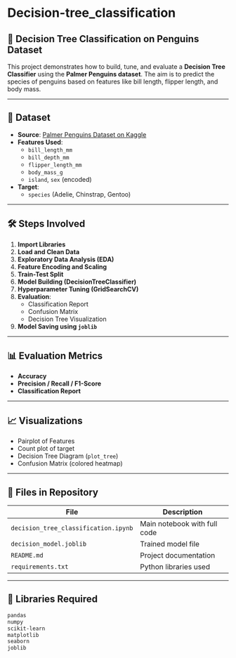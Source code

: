 # Decision-tree_classification

## 🐧 Decision Tree Classification on Penguins Dataset

This project demonstrates how to build, tune, and evaluate a **Decision Tree Classifier** using the **Palmer Penguins dataset**. The aim is to predict the species of penguins based on features like bill length, flipper length, and body mass.

---

## 📌 Dataset

- **Source**: [Palmer Penguins Dataset on Kaggle](https://www.kaggle.com/datasets/parulpandey/palmer-archipelago-antarctica-penguin-data)
- **Features Used**:
  - `bill_length_mm`
  - `bill_depth_mm`
  - `flipper_length_mm`
  - `body_mass_g`
  - `island`, `sex` (encoded)
- **Target**:
  - `species` (Adelie, Chinstrap, Gentoo)

---

## 🛠️ Steps Involved

1. **Import Libraries**
2. **Load and Clean Data**
3. **Exploratory Data Analysis (EDA)**
4. **Feature Encoding and Scaling**
5. **Train-Test Split**
6. **Model Building (DecisionTreeClassifier)**
7. **Hyperparameter Tuning (GridSearchCV)**
8. **Evaluation**:
   - Classification Report
   - Confusion Matrix
   - Decision Tree Visualization
9. **Model Saving using `joblib`**

---

## 📊 Evaluation Metrics

- **Accuracy**
- **Precision / Recall / F1-Score**
- **Classification Report**

---

## 📈 Visualizations

- Pairplot of Features
- Count plot of target
- Decision Tree Diagram (`plot_tree`)
- Confusion Matrix (colored heatmap)

---

## 📁 Files in Repository

| File | Description |
|------|-------------|
| `decision_tree_classification.ipynb` | Main notebook with full code |
| `decision_model.joblib` | Trained model file |
| `README.md` | Project documentation |
| `requirements.txt` | Python libraries used |

---

## 🧪 Libraries Required

```bash
pandas
numpy
scikit-learn
matplotlib
seaborn
joblib

